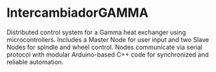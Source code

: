 # IntercambiadorGAMMA
Distributed control system for a Gamma heat exchanger using microcontrollers. Includes a Master Node for user input and two Slave Nodes for spindle and wheel control. Nodes communicate via serial protocol with modular Arduino-based C++ code for synchronized and reliable automation.
